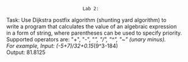 								Lab 2:									  
 Task: Use Dijkstra postfix algorithm (shunting yard algorithm) to	  
 write a program that calculates the value of an algebraic expression	  
 in a form of string, where parentheses can be used to specify priority.
 Supported operators are: "+", "-", "*", "/", "^", "~" (unary minus).	  
 For example, Input:  (-5+7)/32+0.15*(9^3-184)						  
 Output: 81.8125														  